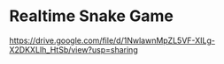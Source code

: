 # Realtime Snake Game
https://drive.google.com/file/d/1NwlawnMpZL5VF-XILg-X2DKXLIh_HtSb/view?usp=sharing
 
